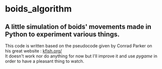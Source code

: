 # boids_algorithm
A little simulation of boids' movements made in Python to experiment various things.  
---
This code is written based on the pseudocode given by Conrad Parker on his great website : [kfish.org/](http://www.kfish.org/)  
It doesn't work nor do anything for now but I'll improve it and use *pygame* in order to have a pleasant thing to watch.
